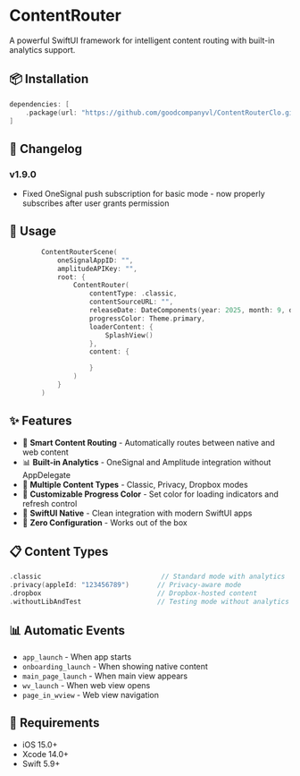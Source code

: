 # ContentRouter

A powerful SwiftUI framework for intelligent content routing with built-in analytics support.

## 📦 Installation

```swift
dependencies: [
    .package(url: "https://github.com/goodcompanyvl/ContentRouterClo.git", from: "1.9.0")
]
```

## 📝 Changelog

### v1.9.0
- Fixed OneSignal push subscription for basic mode - now properly subscribes after user grants permission

## 🚀 Usage

```swift
		ContentRouterScene(
			oneSignalAppID: "",
			amplitudeAPIKey: "",
			root: {
				ContentRouter(
					contentType: .classic,
					contentSourceURL: "",
					releaseDate: DateComponents(year: 2025, month: 9, day: 30),
					progressColor: Theme.primary,
					loaderContent: {
						SplashView()
					},
					content: {

					}
				)
			}
		)
```

## ✨ Features

- 🎯 **Smart Content Routing** - Automatically routes between native and web content
- 📊 **Built-in Analytics** - OneSignal and Amplitude integration without AppDelegate
- 🔄 **Multiple Content Types** - Classic, Privacy, Dropbox modes
- 🎨 **Customizable Progress Color** - Set color for loading indicators and refresh control
- 📱 **SwiftUI Native** - Clean integration with modern SwiftUI apps
- 🚀 **Zero Configuration** - Works out of the box

## 📋 Content Types

```swift
.classic                              // Standard mode with analytics
.privacy(appleId: "123456789")       // Privacy-aware mode
.dropbox                             // Dropbox-hosted content
.withoutLibAndTest                   // Testing mode without analytics
```

## 📊 Automatic Events

- `app_launch` - When app starts
- `onboarding_launch` - When showing native content
- `main_page_launch` - When main view appears
- `wv_launch` - When web view opens
- `page_in_wview` - Web view navigation

## 📱 Requirements

- iOS 15.0+
- Xcode 14.0+
- Swift 5.9+
```


